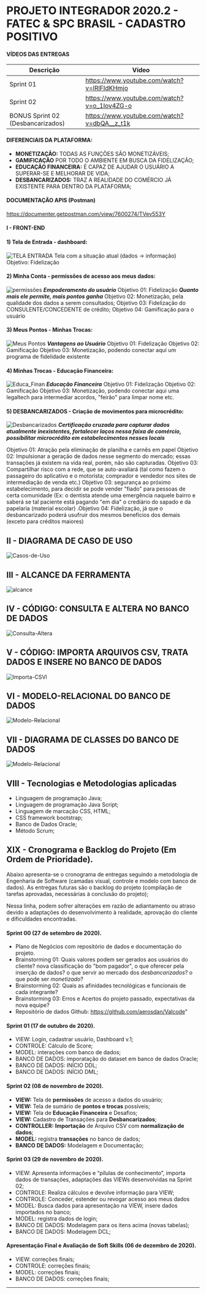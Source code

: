 # PROJETO INTEGRADOR 2020.2 - FATEC & SPC BRASIL - CADASTRO POSITIVO
 
#### VÍDEOS DAS ENTREGAS

| Descrição | Vídeo                                       |
|--------|---------------------------------------------|
| Sprint 01      | https://www.youtube.com/watch?v=lRlFIdKHmjo |
| Sprint 02      | https://www.youtube.com/watch?v=o_1Iov4ZG-o | 
| BONUS Sprint 02 (Desbancarizados) | https://www.youtube.com/watch?v=dbQA__z_t1k||

#### DIFERENCIAIS DA PLATAFORMA:
- **MONETIZAÇÃO:** TODAS AS FUNÇÕES SÃO MONETIZÁVEIS;
- **GAMIFICAÇÃO** POR TODO O AMBIENTE EM BUSCA DA FIDELIZAÇÃO;
- **EDUCAÇÃO FINANCEIRA:** É CAPAZ DE AJUDAR O USUÁRIO A SUPERAR-SE E MELHORAR DE VIDA;
- **DESBANCARIZADOS:** TRAZ A REALIDADE DO COMÉRCIO JÁ EXISTENTE  PARA DENTRO DA PLATAFORMA;

#### DOCUMENTAÇÃO APIS (Postman)

https://documenter.getpostman.com/view/7600274/TVev553Y

#### I - FRONT-END
#### 1) Tela de Entrada - dashboard:
![TELA ENTRADA](https://github.com/aerosdan/Valcode/blob/sprint02-nov-08/Imagens/TELA-00-ENTRADA-DASH.jpg?raw=true "Title")
Tela com a situação atual (dados -> informação)
Objetivo: Fidelização
#### 2) Minha Conta - permissões de acesso aos meus dados:
![permissões](https://github.com/aerosdan/Valcode/blob/sprint02-nov-08/Imagens/TELA-02-MINHA-CONTA-PERMISSOES.jpg?raw=true "Permissões")
***Empoderamento do usuário***
Objetivo 01: Fidelização
***Quanto mais ele permite, mais pontos ganha***
Objetivo 02: Monetização, pela qualidade dos dados a serem consultados;
Objetivo 03: Fidelização do CONSULENTE/CONCEDENTE de crédito;
Objetivo 04: Gamificação para o usuário

#### 3) Meus Pontos - Minhas Trocas:
![Meus Pontos](https://github.com/aerosdan/Valcode/blob/sprint02-nov-08/Imagens/TELA-03-MEUS-PONTOS%2BTROCAS.jpg?raw=true "Title")
***Vantagens ao Usuário***
Objetivo 01: Fidelização
Objetivo 02: Gamificação
Objetivo 03: Monetização, podendo conectar aqui um programa de fidelidade existente

#### 4) Minhas Trocas - Educação Financeira:
![Educa_Finan](https://github.com/aerosdan/Valcode/blob/sprint02-nov-08/Imagens/TELA-04-EDUCACAO-FINANCEIRA.jpg?raw=true "Title")
***Educação Financeira***
Objetivo 01: Fidelização
Objetivo 02: Gamificação
Objetivo 03: Monetização, podendo conectar aqui uma legaltech para intermediar acordos, "feirão" para limpar nome etc.

#### 5) DESBANCARIZADOS - Criação de movimentos para microcrédito:
![Desbancarizados](https://github.com/aerosdan/Valcode/blob/sprint02-nov-08/Imagens/TELA-05-DESBANCARIZADO.jpg?raw=true"Desbancarizados")
***Certificação cruzada para capturar dados atualmente inexistentes, fortalecer laços nessa faixa de comércio, possibilitar microcrédito em estabelecimentos nesses locais***

Objetivo 01: Atração pela eliminação de planilha e carnês em papel
Objetivo 02: Impulsionar a geração de dados nesse segmento do mercado; essas transações já existem na vida real, porém, não são capturadas.
Objetivo 03: Compartilhar risco com a rede, que se auto-avaliará (tal como fazem o passageiro do aplicativo e o motorista; comprador e vendedor nos sites de intermediação de venda etc.)
Objetivo 03:  segurança ao próximo estabelecimento, para decidir se pode vender "fiado" para pessoas de certa comunidade (Ex: o dentista atende uma emergência naquele bairro e saberá se tal paciente está pagando "em dia" o crediário do sapado e da papelaria (material escolar)
.Objetivo 04: Fidelização, já que o desbancarizado poderá usufruir dos mesmos benefícios dos demais (exceto para créditos maiores)

## II - DIAGRAMA DE CASO DE USO
![Casos-de-Uso](https://github.com/aerosdan/Valcode/blob/sprint02-nov-08/Imagens/DIAGRAMA-CASOS-DE-USO-v.2.jpg?raw=true"Casos-de-Uso")

## III - ALCANCE DA FERRAMENTA
![alcance](https://github.com/aerosdan/Valcode/blob/sprint02-nov-08/Imagens/Alcance_escopo_valscore-1.0.jpg?raw=true"Casos-de-Uso")

## IV - CÓDIGO: CONSULTA E ALTERA NO BANCO DE DADOS
![Consulta-Altera](https://github.com/aerosdan/Valcode/blob/sprint02-nov-08/Imagens/CONSULTA-ALTERA-DADOS.jpeg?raw=true"Consulta-Altera")

## V - CÓDIGO: IMPORTA ARQUIVOS CSV, TRATA DADOS E INSERE NO BANCO DE DADOS
![Importa-CSVl](https://github.com/aerosdan/Valcode/blob/sprint02-nov-08/Imagens/IMPORTA-ARQUIVO-CODIGO.jpeg?raw=true"Importa-CSV")

## VI - MODELO-RELACIONAL DO BANCO DE DADOS
![Modelo-Relacional](https://github.com/aerosdan/Valcode/blob/sprint02-nov-08/Imagens/MODELO-RELACIONAL-VALSCORE.jpg?raw=true"Casos-de-Uso")

## VII - DIAGRAMA DE CLASSES DO BANCO DE DADOS
![Modelo-Relacional](https://github.com/aerosdan/Valcode/blob/sprint02-nov-08/Imagens/DIAGRAMA-DE-CLASSES-VALSCORE.jpg?raw=true"Casos-de-Uso")

## VIII - Tecnologias e Metodologias aplicadas
- Linguagem de programação Java;
- Linguagem de programação Java Script;
- Linguagem de marcação CSS, HTML;
- CSS framework bootstrap;
- Banco de Dados Oracle;
- Método Scrum;

## XIX - Cronograma e Backlog do Projeto (Em Ordem de Prioridade).
Abaixo apresenta-se o cronograma de entregas seguindo a metodologia de Engenharia de Software (camadas visual, controle e modelo com banco de dados).
As entregas futuras são o backlog do projeto (compilação de tarefas aprovadas, necessárias à conclusão do projeto);

Nessa linha, podem sofrer alterações em razão de adiantamento ou atraso devido a adaptações do desenvolvimento à realidade, aprovação do cliente e dificuldades encontradas.

#### Sprint 00 (27 de setembro de 2020).
- Plano de Negócios com repositório de dados e documentação do projeto.
- Brainstorming 01: Quais valores podem ser gerados aos usuários do cliente? nova classificação do "bom pagador", o que oferecer pela inserção de dados? o que servir ao mercado dos *desbancarizados*? o que pode ser *monetizado*?
- Brainstorming 02: Quais as afinidades tecnológicas e funcionais de cada integrante?
- Brainstorming 03: Erros e Acertos do projeto passado, expectativas da nova equipe?
- Repositório de dados Github: <https://github.com/aerosdan/Valcode>"
 
#### Sprint 01 (17 de outubro de 2020).
- VIEW: Login, cadastrar usuário, Dashboard v.1;
- CONTROLE: Cálculo de Score;
- MODEL: interações com banco de dados;
- BANCO DE DADOS: imporatação do dataset em banco de dados Oracle;
- BANCO DE DADOS: INÍCIO DDL;
- BANCO DE DADOS: INÍCIO DML;

#### Sprint 02 (08 de novembro de 2020).
- **VIEW:** Tela de **permissões** de acesso a dados do usuário;
- **VIEW:** Tela de sumário de **pontos e trocas** possíveis;
- **VIEW:** Tela de **Educação Financeira** e Desafios;
- **VIEW:** Cadastro de Transações para **Desbancarizados**;
- **CONTROLLER:** **Importação** de Arquivo CSV com **normalização de dados**;
- **MODEL:** registra **transações** no banco de dados;
- **BANCO DE DADOS:** Modelagem e Documentação;

#### Sprint 03 (29 de novembro de 2020).
- VIEW: Apresenta informações e “pílulas de conhecimento”, importa dados de transações, adaptações das VIEWs desenvolvidas na Sprint 02;
- CONTROLE: Realiza cálculos e devolve informação para VIEW;
- CONTROLE: Conceder, estender ou revogar acesso aos meus dados
- MODEL: Busca dados para apresentação na VIEW, insere dados importados no banco;
- MODEL: registra dados de login;
- BANCO DE DADOS: Modelagem para os itens acima (novas tabelas);
- BANCO DE DADOS: Modelagem DCL;

#### Apresentação Final e Avaliação de Soft Skills (06 de dezembro de 2020).
- VIEW: correções finais;
- CONTROLE: correções finais;
- MODEL: correções finais;
- BANCO DE DADOS: correções finais;
***
